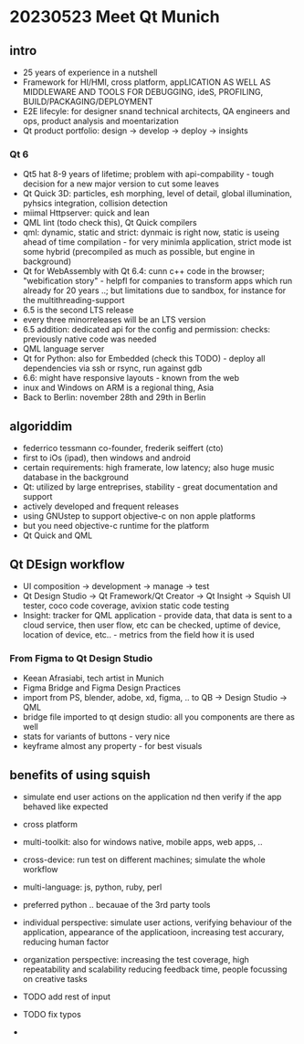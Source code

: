 # 20230523 Meet Qt Munich

## intro
* 25 years of experience in a nutshell
* Framework for HI/HMI, cross platform, appLICATION AS WELL AS MIDDLEWARE AND TOOLS FOR DEBUGGING, ideS, PROFILING, BUILD/PACKAGING/DEPLOYMENT
* E2E lifecyle: for designer snand technical architects, QA engineers and ops, product analysis and moentarization
* Qt product portfolio: design -> develop -> deploy -> insights
### Qt 6
* Qt5 hat 8-9 years of lifetime; problem with api-compability - tough decision for a new major version to cut some leaves
* Qt Quick 3D: particles, esh morphing, level of detail, global illumination, pyhsics integration, collision detection
* miimal Httpserver: quick and lean
* QML lint (todo check this), Qt Quick compilers
* qml: dynamic, static and strict: dynmaic is right now, static is useing ahead of time compilation - for very minimla application, strict mode ist some hybrid (precompiled as much as possible, but engine in background)
* Qt for WebAssembly with Qt 6.4: cunn c++ code in the browser; "webification story" - helpfl for companies to transform apps which run already for 20 years ..; but limitations due to sandbox, for instance for the multithreading-support
* 6.5 is the second LTS release
* every three minorreleases will be an LTS version
* 6.5 addition: dedicated api for the config and permission: checks: previously native code was needed
* QML language server
* Qt for Python: also for Embedded (check this TODO) - deploy all dependencies via ssh or rsync, run against gdb
* 6.6: might have responsive layouts - known from the web
* inux and Windows on ARM is a regional thing, Asia
* Back to Berlin: november 28th and 29th in Berlin

## algoriddim
* federrico tessmann co-founder, frederik seiffert (cto)
* first to iOs (ipad), then windows and android
* certain requirements: high framerate, low latency; also huge music database in the background
* Qt: utilized by large entreprises, stability - great documentation and support
* actively developed and frequent releases
* using GNUstep to support objective-c on non apple platforms
* but you need objective-c runtime for the platform
* Qt Quick and QML

## Qt DEsign workflow
* UI composition -> development -> manage -> test
* Qt Design Studio -> Qt Framework/Qt Creator -> Qt Insight -> Squish UI tester, coco code coverage, avixion static code testing
* Insight: tracker for QML application - provide data, that data is sent to a cloud service, then user flow, etc can be checked, uptime of device, location of device, etc.. - metrics from the field how it is used
### From Figma to Qt Design Studio
* Keean Afrasiabi, tech artist in Munich
* Figma Bridge and Figma Design Practices
* import from PS, blender, adobe, xd, figma, .. to QB -> Design Studio -> QML
* bridge file imported to qt design studio: all you components are there as well
* stats for variants of buttons - very nice
* keyframe almost any property - for best visuals

## benefits of using squish
* simulate end user actions on the application nd then verify if the app behaved like expected
* cross platform
* multi-toolkit: also for windows native, mobile apps, web apps, ..
* cross-device: run test on different machines; simulate the whole workflow
* multi-language: js, python, ruby, perl
* preferred python .. becauae of the 3rd party tools
* individual perspective: simulate user actions, verifying behaviour of the application, appearance of the applicatioon, increasing test accurary, reducing human factor
* organization perspective: increasing the test coverage, high repeatability and scalability reducing feedback time, people focussing on creative tasks

* TODO add rest of input
* TODO fix typos
* 
